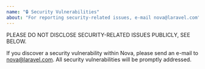 ```yaml
---
name: "🔒 Security Vulnerabilities"
about: "For reporting security-related issues, e-mail nova@laravel.com"
---
```


PLEASE DO NOT DISCLOSE SECURITY-RELATED ISSUES PUBLICLY, SEE BELOW.

If you discover a security vulnerability within Nova, please send an e-mail to nova@laravel.com. All security vulnerabilities will be promptly addressed.
